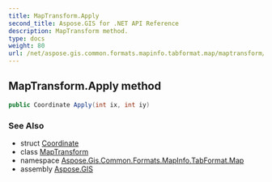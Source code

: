 ```yaml
---
title: MapTransform.Apply
second_title: Aspose.GIS for .NET API Reference
description: MapTransform method. 
type: docs
weight: 80
url: /net/aspose.gis.common.formats.mapinfo.tabformat.map/maptransform/apply/
---
```

## MapTransform.Apply method

```csharp
public Coordinate Apply(int ix, int iy)
```

### See Also

* struct [Coordinate](../../../aspose.gis.common/coordinate/)
* class [MapTransform](../)
* namespace [Aspose.Gis.Common.Formats.MapInfo.TabFormat.Map](../../maptransform/)
* assembly [Aspose.GIS](../../../)


